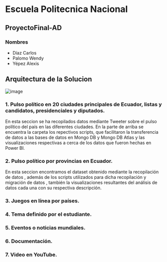 # Escuela Politecnica Nacional
## ProyectoFinal-AD
### Nombres 
- Díaz Carlos
- Palomo Wendy
- Yépez Alexis

## Arquitectura de la Solucion
![image](https://user-images.githubusercontent.com/58180852/133686949-095b811c-bef4-42b9-8e5d-dd769962b9e0.png)


### 1. Pulso político en 20 ciudades principales de Ecuador, listas y candidatos, presidenciales y diputados.

En esta seccion se ha recopilados datos mediante Tweeter sobre el pulso político del país en las diferentes ciudades. En la parte de arriba se encuentra la carpeta  los repectivos scripts, que facilitaron la transferencia de datos a las bases de datos en Mongo DB y Mongo DB Atlas y las visualizaciones respectivas a cerca de los datos que fueron hechas en Power BI.

### 2. Pulso político por provincias en Ecuador.

En esta seccion encontramos el dataset obtenido mediante la recopilación de datos , además de los scripts utilizados para dicha recopilación y migración de datos , también la visualizaciones resultantes del análisis de datos cada una con su respectiva descripción.

### 3. Juegos en línea por países.

### 4. Tema definido por el estudiante.

### 5. Eventos o noticias mundiales.

### 6. Documentación.

### 7. Video en YouTube.

